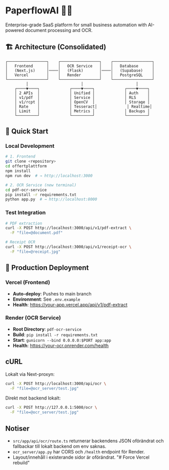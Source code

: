 # PaperflowAI 🤖📄

Enterprise-grade SaaS platform for small business automation with AI-powered document processing and OCR.

## 🏗️ Architecture (Consolidated)

```
┌─────────────────┐    ┌─────────────────┐    ┌─────────────────┐
│   Frontend      │    │   OCR Service   │    │   Database      │
│   (Next.js)     │────│   (Flask)       │────│   (Supabase)    │
│   Vercel        │    │   Render        │    │   PostgreSQL    │
└─────────────────┘    └─────────────────┘    └─────────────────┘
         │                       │                       │
    ┌────▼────┐             ┌────▼────┐             ┌────▼────┐
    │ 2 APIs  │             │ Unified │             │ Auth    │
    │ v1/pdf  │             │ Service │             │ RLS     │
    │ v1/rcpt │             │ OpenCV  │             │ Storage │
    │ Rate    │             │ Tesseract│             │ Realtime│
    │ Limit   │             │ Metrics │             │ Backups │
    └─────────┘             └─────────┘             └─────────┘
```

## 🚀 Quick Start

### Local Development
```bash
# 1. Frontend
git clone <repository>
cd offertplattform
npm install
npm run dev  # → http://localhost:3000

# 2. OCR Service (new terminal)
cd pdf-ocr-service
pip install -r requirements.txt
python app.py  # → http://localhost:8000
```

### Test Integration
```bash
# PDF extraction
curl -X POST http://localhost:3000/api/v1/pdf-extract \
  -F "file=@document.pdf"

# Receipt OCR
curl -X POST http://localhost:3000/api/v1/receipt-ocr \
  -F "file=@receipt.jpg"
```

## 🔧 Production Deployment

### Vercel (Frontend)
- **Auto-deploy**: Pushes to main branch
- **Environment**: See `.env.example`
- **Health**: https://your-app.vercel.app/api/v1/pdf-extract

### Render (OCR Service)
- **Root Directory**: `pdf-ocr-service`
- **Build**: `pip install -r requirements.txt`
- **Start**: `gunicorn --bind 0.0.0.0:$PORT app:app`
- **Health**: https://your-ocr.onrender.com/health

## cURL

Lokalt via Next-proxyn:
```bash
curl -X POST http://localhost:3000/api/ocr \
  -F "file=@ocr_server/test.jpg"
```
Direkt mot backend lokalt:
```bash
curl -X POST http://127.0.0.1:5000/ocr \
  -F "file=@ocr_server/test.jpg"
```

## Notiser
- `src/app/api/ocr/route.ts` returnerar backendens JSON oförändrat och fallbackar till lokalt backend om env saknas.
- `ocr_server/app.py` har CORS och `/health` endpoint för Render.
- Layout/innehåll i existerande sidor är oförändrat.
"# Force Vercel rebuild" 
